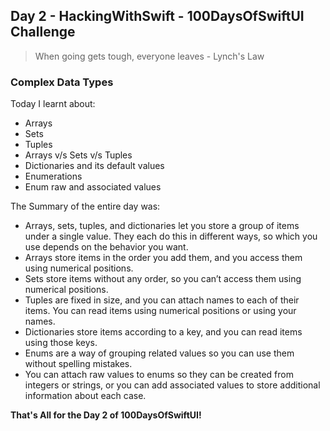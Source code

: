 ## Day 2 - HackingWithSwift - 100DaysOfSwiftUI Challenge

> When going gets tough, everyone leaves - Lynch's Law

### Complex Data Types
Today I learnt about:

- Arrays
- Sets
- Tuples
- Arrays v/s Sets v/s Tuples
- Dictionaries and its default values
- Enumerations
- Enum raw and associated values

The Summary of the entire day was:

- Arrays, sets, tuples, and dictionaries let you store a group of items under a single value. They each do this in different ways, so which you use depends on the behavior you want.
- Arrays store items in the order you add them, and you access them using numerical positions.
- Sets store items without any order, so you can’t access them using numerical positions.
- Tuples are fixed in size, and you can attach names to each of their items. You can read items using numerical positions or using your names.
- Dictionaries store items according to a key, and you can read items using those keys.
- Enums are a way of grouping related values so you can use them without spelling mistakes.
- You can attach raw values to enums so they can be created from integers or strings, or you can add associated values to store additional information about each case.

**That's All for the Day 2 of 100DaysOfSwiftUI!**

